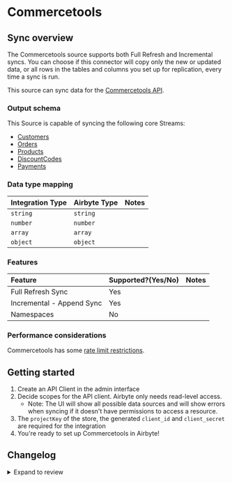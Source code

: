 # Commercetools

## Sync overview

The Commercetools source supports both Full Refresh and Incremental syncs. You can choose if this connector will copy only the new or updated data, or all rows in the tables and columns you set up for replication, every time a sync is run.

This source can sync data for the [Commercetools API](https://docs.commercetools.com/api/).

### Output schema

This Source is capable of syncing the following core Streams:

- [Customers](https://docs.commercetools.com/api/projects/customers)
- [Orders](https://docs.commercetools.com/api/projects/orders)
- [Products](https://docs.commercetools.com/api/projects/products)
- [DiscountCodes](https://docs.commercetools.com/api/projects/discountCodes)
- [Payments](https://docs.commercetools.com/api/projects/payments)

### Data type mapping

| Integration Type | Airbyte Type | Notes |
| :--------------- | :----------- | :---- |
| `string`         | `string`     |       |
| `number`         | `number`     |       |
| `array`          | `array`      |       |
| `object`         | `object`     |       |

### Features

| Feature                   | Supported?\(Yes/No\) | Notes |
| :------------------------ | :------------------- | :---- |
| Full Refresh Sync         | Yes                  |       |
| Incremental - Append Sync | Yes                  |       |
| Namespaces                | No                   |       |

### Performance considerations

Commercetools has some [rate limit restrictions](https://docs.commercetools.com/api/limits).

## Getting started

1. Create an API Client in the admin interface
2. Decide scopes for the API client. Airbyte only needs read-level access.
   - Note: The UI will show all possible data sources and will show errors when syncing if it doesn't have permissions to access a resource.
3. The `projectKey` of the store, the generated `client_id` and `client_secret` are required for the integration
4. You're ready to set up Commercetools in Airbyte!

## Changelog

<details>
  <summary>Expand to review</summary>

| Version | Date       | Pull Request                                             | Subject                               |
| :------ | :--------- | :------------------------------------------------------- | :------------------------------------ |
| 0.3.12 | 2025-09-02 | [60363](https://github.com/airbytehq/airbyte/pull/60363) | Update dependencies |
| 0.3.11 | 2025-05-10 | [60035](https://github.com/airbytehq/airbyte/pull/60035) | Update dependencies |
| 0.3.10 | 2025-05-03 | [59424](https://github.com/airbytehq/airbyte/pull/59424) | Update dependencies |
| 0.3.9 | 2025-04-26 | [58914](https://github.com/airbytehq/airbyte/pull/58914) | Update dependencies |
| 0.3.8 | 2025-04-19 | [57809](https://github.com/airbytehq/airbyte/pull/57809) | Update dependencies |
| 0.3.7 | 2025-04-05 | [57239](https://github.com/airbytehq/airbyte/pull/57239) | Update dependencies |
| 0.3.6 | 2025-03-29 | [56537](https://github.com/airbytehq/airbyte/pull/56537) | Update dependencies |
| 0.3.5 | 2025-03-22 | [55911](https://github.com/airbytehq/airbyte/pull/55911) | Update dependencies |
| 0.3.4 | 2025-03-08 | [55281](https://github.com/airbytehq/airbyte/pull/55281) | Update dependencies |
| 0.3.3 | 2025-03-01 | [54930](https://github.com/airbytehq/airbyte/pull/54930) | Update dependencies |
| 0.3.2 | 2025-02-22 | [54396](https://github.com/airbytehq/airbyte/pull/54396) | Update dependencies |
| 0.3.1 | 2025-02-15 | [53765](https://github.com/airbytehq/airbyte/pull/53765) | Update dependencies |
| 0.3.0 | 2025-02-10 | [48564](https://github.com/airbytehq/airbyte/pull/48564) | fix schema date type parameter |
| 0.2.31 | 2025-02-01 | [52792](https://github.com/airbytehq/airbyte/pull/52792) | Update dependencies |
| 0.2.30 | 2025-01-25 | [52354](https://github.com/airbytehq/airbyte/pull/52354) | Update dependencies |
| 0.2.29 | 2025-01-18 | [51665](https://github.com/airbytehq/airbyte/pull/51665) | Update dependencies |
| 0.2.28 | 2025-01-11 | [51079](https://github.com/airbytehq/airbyte/pull/51079) | Update dependencies |
| 0.2.27 | 2025-01-04 | [50918](https://github.com/airbytehq/airbyte/pull/50918) | Update dependencies |
| 0.2.26 | 2024-12-28 | [50516](https://github.com/airbytehq/airbyte/pull/50516) | Update dependencies |
| 0.2.25 | 2024-12-21 | [50032](https://github.com/airbytehq/airbyte/pull/50032) | Update dependencies |
| 0.2.24 | 2024-12-12 | [49171](https://github.com/airbytehq/airbyte/pull/49171) | Starting with this version, the Docker image is now rootless. Please note that this and future versions will not be compatible with Airbyte versions earlier than 0.64 |
| 0.2.23 | 2024-11-04 | [48186](https://github.com/airbytehq/airbyte/pull/48186) | Update dependencies |
| 0.2.22 | 2024-10-29 | [47859](https://github.com/airbytehq/airbyte/pull/47859) | Update dependencies |
| 0.2.21 | 2024-10-28 | [47112](https://github.com/airbytehq/airbyte/pull/47112) | Update dependencies |
| 0.2.20 | 2024-10-12 | [46779](https://github.com/airbytehq/airbyte/pull/46779) | Update dependencies |
| 0.2.19 | 2024-10-05 | [46497](https://github.com/airbytehq/airbyte/pull/46497) | Update dependencies |
| 0.2.18 | 2024-09-28 | [46103](https://github.com/airbytehq/airbyte/pull/46103) | Update dependencies |
| 0.2.17 | 2024-09-21 | [45778](https://github.com/airbytehq/airbyte/pull/45778) | Update dependencies |
| 0.2.16 | 2024-09-14 | [45552](https://github.com/airbytehq/airbyte/pull/45552) | Update dependencies |
| 0.2.15 | 2024-09-07 | [45287](https://github.com/airbytehq/airbyte/pull/45287) | Update dependencies |
| 0.2.14 | 2024-08-31 | [45022](https://github.com/airbytehq/airbyte/pull/45022) | Update dependencies |
| 0.2.13 | 2024-08-24 | [44744](https://github.com/airbytehq/airbyte/pull/44744) | Update dependencies |
| 0.2.12 | 2024-08-17 | [44209](https://github.com/airbytehq/airbyte/pull/44209) | Update dependencies |
| 0.2.11 | 2024-08-12 | [43770](https://github.com/airbytehq/airbyte/pull/43770) | Update dependencies |
| 0.2.10 | 2024-08-03 | [43131](https://github.com/airbytehq/airbyte/pull/43131) | Update dependencies |
| 0.2.9 | 2024-07-27 | [42673](https://github.com/airbytehq/airbyte/pull/42673) | Update dependencies |
| 0.2.8 | 2024-07-20 | [42330](https://github.com/airbytehq/airbyte/pull/42330) | Update dependencies |
| 0.2.7 | 2024-07-13 | [41849](https://github.com/airbytehq/airbyte/pull/41849) | Update dependencies |
| 0.2.6 | 2024-07-10 | [41396](https://github.com/airbytehq/airbyte/pull/41396) | Update dependencies |
| 0.2.5 | 2024-07-06 | [40781](https://github.com/airbytehq/airbyte/pull/40781) | Update dependencies |
| 0.2.4 | 2024-06-25 | [40418](https://github.com/airbytehq/airbyte/pull/40418) | Update dependencies |
| 0.2.3 | 2024-06-22 | [40198](https://github.com/airbytehq/airbyte/pull/40198) | Update dependencies |
| 0.2.2 | 2024-06-04 | [38995](https://github.com/airbytehq/airbyte/pull/38995) | [autopull] Upgrade base image to v1.2.1 |
| 0.2.1 | 2024-05-21 | [38522](https://github.com/airbytehq/airbyte/pull/38522) | [autopull] base image + poetry + up_to_date |
| 0.2.0 | 2023-08-24 | [29384](https://github.com/airbytehq/airbyte/pull/29384) | Migrate to low code |
| 0.1.1 | 2023-08-23 | [5957](https://github.com/airbytehq/airbyte/pull/5957) | Fix schemas |
| 0.1.0 | 2021-08-19 | [5957](https://github.com/airbytehq/airbyte/pull/5957) | Initial Release. Source Commercetools |

</details>
